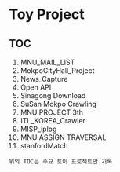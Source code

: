 # Toy Project
## TOC

1. MNU_MAIL_LIST
2. MokpoCityHall_Project
3. News_Capture
4. Open API
5. Sinagong Download
6. SuSan Mokpo Crawling
7. MNU PROJECT 3th
8. ITL_KOREA_Crawler
9. MISP_iplog
10. MNU ASSIGN TRAVERSAL
11. stanfordMatch

```
위의 TOC는 주요 토이 프로젝트만 기록
```
